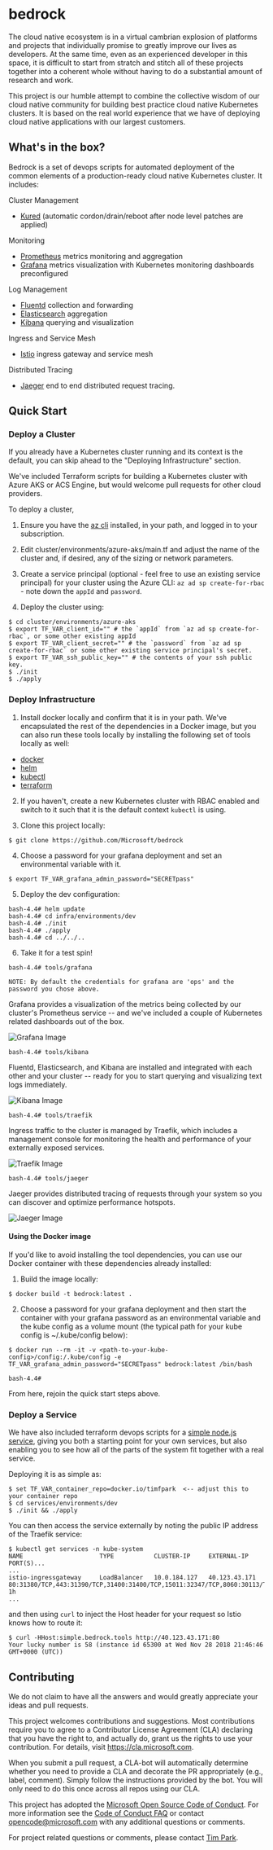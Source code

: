 # bedrock

The cloud native ecosystem is in a virtual cambrian explosion of platforms and projects that individually promise to greatly improve our lives as developers. At the same time, even as an experienced developer in this space, it is difficult to start from stratch and stitch all of these projects together into a coherent whole without having to do a substantial amount of research and work.

This project is our humble attempt to combine the collective wisdom of our cloud native community for building best practice cloud native Kubernetes clusters. It is based on the real world experience that we have of deploying cloud native applications with our largest customers.

## What's in the box?

Bedrock is a set of devops scripts for automated deployment of the common elements of a production-ready cloud native Kubernetes cluster. It includes:

Cluster Management

-   [Kured](https://github.com/weaveworks/kured) (automatic cordon/drain/reboot after node level patches are applied)

Monitoring

-   [Prometheus](https://prometheus.io/) metrics monitoring and aggregation
-   [Grafana](https://grafana.com/) metrics visualization with Kubernetes monitoring dashboards preconfigured

Log Management

-   [Fluentd](https://www.fluentd.org/) collection and forwarding
-   [Elasticsearch](https://www.elastic.co/) aggregation
-   [Kibana](https://www.elastic.co/products/kibana) querying and visualization

Ingress and Service Mesh

-   [Istio](https://istio.io/) ingress gateway and service mesh

Distributed Tracing

-   [Jaeger](https://www.jaegertracing.io/) end to end distributed request tracing.

## Quick Start

### Deploy a Cluster

If you already have a Kubernetes cluster running and its context is the default, you can skip ahead to the "Deploying Infrastructure" section.

We've included Terraform scripts for building a Kubernetes cluster with Azure AKS or ACS Engine, but would welcome pull requests for other cloud providers.

To deploy a cluster,

1. Ensure you have the [az cli](https://docs.microsoft.com/en-us/cli/azure/install-azure-cli?view=azure-cli-latest) installed, in your path, and logged in to your subscription.
2. Edit cluster/environments/azure-aks/main.tf and adjust the name of the cluster and, if desired, any of the sizing or network parameters.

3. Create a service principal (optional - feel free to use an existing service principal) for your cluster using the Azure CLI: `az ad sp create-for-rbac` - note down the `appId` and `password`.

4. Deploy the cluster using:

```
$ cd cluster/environments/azure-aks
$ export TF_VAR_client_id="" # the `appId` from `az ad sp create-for-rbac`, or some other existing appId
$ export TF_VAR_client_secret="" # the `password` from `az ad sp create-for-rbac` or some other existing service principal's secret.
$ export TF_VAR_ssh_public_key="" # the contents of your ssh public key.
$ ./init
$ ./apply
```

### Deploy Infrastructure

1. Install docker locally and confirm that it is in your path. We've encapsulated the rest of the dependencies in a Docker image, but you can also run these tools locally by installing the following set of tools locally as well:

-   [docker](https://docs.docker.com/docker-for-mac/install/)
-   [helm](https://helm.sh/)
-   [kubectl](https://kubernetes.io/docs/tasks/tools/install-kubectl/)
-   [terraform](https://www.terraform.io/intro/getting-started/install.html)

2. If you haven't, create a new Kubernetes cluster with RBAC enabled and switch to it such that it is the default context `kubectl` is using.

3. Clone this project locally:

```
$ git clone https://github.com/Microsoft/bedrock
```

4. Choose a password for your grafana deployment and set an environmental variable with it.

```
$ export TF_VAR_grafana_admin_password="SECRETpass"
```

5. Deploy the dev configuration:

```
bash-4.4# helm update
bash-4.4# cd infra/environments/dev
bash-4.4# ./init
bash-4.4# ./apply
bash-4.4# cd ../../..
```

6. Take it for a test spin!

```
bash-4.4# tools/grafana

NOTE: By default the credentials for grafana are 'ops' and the password you chose above.
```

Grafana provides a visualization of the metrics being collected by our cluster's Prometheus service -- and we've included a couple of Kubernetes related dashboards out of the box.

![Grafana Image](./docs/images/grafana.png)

```
bash-4.4# tools/kibana
```

Fluentd, Elasticsearch, and Kibana are installed and integrated with each other and your cluster -- ready for you to start querying and visualizing text logs immediately.

![Kibana Image](./docs/images/kibana.png)

```
bash-4.4# tools/traefik
```

Ingress traffic to the cluster is managed by Traefik, which includes a management console for monitoring the health and performance of your externally exposed services.

![Traefik Image](./docs/images/traefik.png)

```
bash-4.4# tools/jaeger
```

Jaeger provides distributed tracing of requests through your system so you can discover and optimize performance hotspots.

![Jaeger Image](./docs/images/jaeger.png)

#### Using the Docker image

If you'd like to avoid installing the tool dependencies, you can use our Docker container with these dependencies already installed:

1. Build the image locally:

```
$ docker build -t bedrock:latest .
```

2. Choose a password for your grafana deployment and then start the container with your grafana password as an environmental variable and the kube config as a volume mount (the typical path for your kube config is ~/.kube/config below):

```
$ docker run --rm -it -v <path-to-your-kube-config>/config:/.kube/config -e TF_VAR_grafana_admin_password="SECRETpass" bedrock:latest /bin/bash

bash-4.4#
```

From here, rejoin the quick start steps above.

### Deploy a Service

We have also included terraform devops scripts for a [simple node.js service](https://github.com/timfpark/simple-service), giving you both a starting point for your own services, but also enabling you to see how all of the parts of the system fit together with a real service.

Deploying it is as simple as:

```
$ set TF_VAR_container_repo=docker.io/timfpark  <-- adjust this to your container repo
$ cd services/environments/dev
$ ./init && ./apply
```

You can then access the service externally by noting the public IP address of the Traefik service:

```
$ kubectl get services -n kube-system
NAME                     TYPE           CLUSTER-IP     EXTERNAL-IP     PORT(S)...
...
istio-ingressgateway     LoadBalancer   10.0.184.127   40.123.43.171   80:31380/TCP,443:31390/TCP,31400:31400/TCP,15011:32347/TCP,8060:30113/TCP,853:31090/TCP,15030:32107/TCP,15031:30020/TCP   1h
...
```

and then using `curl` to inject the Host header for your request so Istio knows how to route it:

```
$ curl -HHost:simple.bedrock.tools http://40.123.43.171:80
Your lucky number is 58 (instance id 65300 at Wed Nov 28 2018 21:46:46 GMT+0000 (UTC))
```

## Contributing

We do not claim to have all the answers and would greatly appreciate your ideas and pull requests.

This project welcomes contributions and suggestions. Most contributions require you to agree to a
Contributor License Agreement (CLA) declaring that you have the right to, and actually do, grant us
the rights to use your contribution. For details, visit https://cla.microsoft.com.

When you submit a pull request, a CLA-bot will automatically determine whether you need to provide
a CLA and decorate the PR appropriately (e.g., label, comment). Simply follow the instructions
provided by the bot. You will only need to do this once across all repos using our CLA.

This project has adopted the [Microsoft Open Source Code of Conduct](https://opensource.microsoft.com/codeofconduct/).
For more information see the [Code of Conduct FAQ](https://opensource.microsoft.com/codeofconduct/faq/) or
contact [opencode@microsoft.com](mailto:opencode@microsoft.com) with any additional questions or comments.

For project related questions or comments, please contact [Tim Park](https://github.com/timfpark).

```

```
